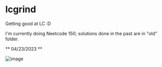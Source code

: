 # lcgrind
Getting good at LC :D

I'm currently doing Neetcode 150; solutions done in the past are in "old" folder.

** 04/23/2023 **

![image](https://user-images.githubusercontent.com/65876219/233819911-a00756ec-35e1-4364-bc14-ad4fc8d307bd.png)
